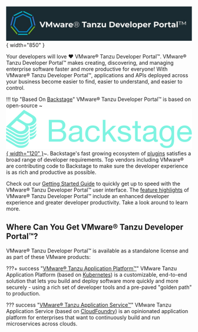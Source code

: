 ![VMware Tanzu Developer Portal](./images/hero-banner.jpg){ width="850" }

Your developers will love :heart: VMware® Tanzu Developer Portal™. VMware® Tanzu Developer Portal™ makes creating, discovering, and managing enterprise software faster and more productive for everyone! With VMware® Tanzu Developer Portal™, applications and APIs deployed across your business become easier to find, easier to understand, and easier to control. 

!!! tip "Based On [Backstage](https://backstage.io)"
    VMware® Tanzu Developer Portal™ is based on open-source ~[![backstage](images/Backstage-Full.png){ width="120" }](https://backstage.io)~.  Backstage's fast growing ecosystem of [plugins](https://backstage.io/plugins/) satisfies a broad range of developer requirements. Top vendors including VMware® are contributing code to Backstage to make sure the developer experience is as rich and productive as possible.

Check out our [Getting Started Guide](./get-started.md) to quickly get up to speed with the VMware® Tanzu Developer Portal™ user interface. The [feature highlights](./features.md) of VMware® Tanzu Developer Portal™ include an enhanced developer experience and greater developer productivity. Take a look around to learn more.

## Where Can You Get VMware® Tanzu Developer Portal™?

VMware® Tanzu Developer Portal™ is available as a standalone license and as part of these VMware products:

???+ success "[VMware® Tanzu Application Platform™](https://via.vmw.com/tap)"
    VMware Tanzu Application Platform (based on [Kubernetes](https://kubernetes.io)) is a customizable, end-to-end solution that lets you build and deploy software more quickly and more securely - using a rich set of developer tools and a pre-paved "golden path" to production.

??? success "[VMware® Tanzu Application Service™](https://via.vmw.com/tas)"
    VMware Tanzu Application Service (based on [CloudFoundry](https://www.cloudfoundry.org/)) is an opinionated application platform for enterprises that want to continuously build and run microservices across clouds.



 
